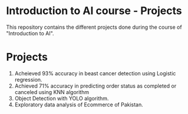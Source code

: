 # Introduction to AI course - Projects
This repository contains the different projects done during the course of "Introduction to AI".

# Projects
1. Acheieved 93% accuracy in beast cancer detection using Logistic regression.
2. Achieved 71% accuracy in predicting order status as completed or canceled using KNN algorithm
3. Object Detection with YOLO algorithm.
4. Exploratory data analysis of Ecommerce of Pakistan.

